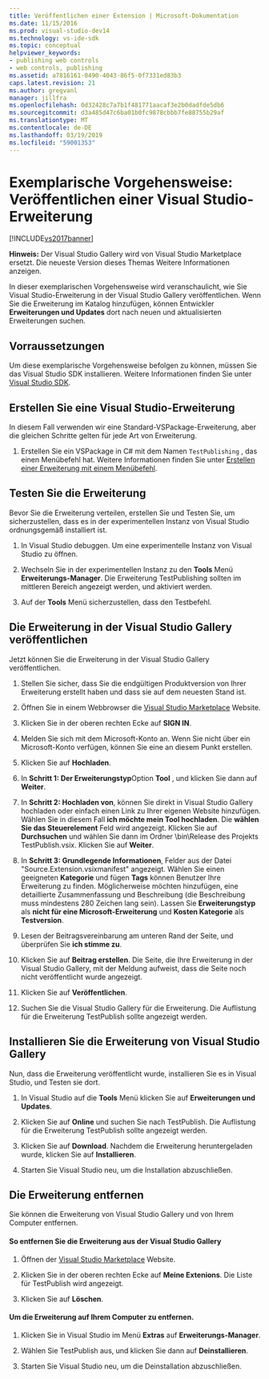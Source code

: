 ```yaml
---
title: Veröffentlichen einer Extension | Microsoft-Dokumentation
ms.date: 11/15/2016
ms.prod: visual-studio-dev14
ms.technology: vs-ide-sdk
ms.topic: conceptual
helpviewer_keywords:
- publishing web controls
- web controls, publishing
ms.assetid: a7816161-0490-4043-86f5-0f7331ed83b3
caps.latest.revision: 21
ms.author: gregvanl
manager: jillfra
ms.openlocfilehash: 0d32428c7a7b1f481771aacaf3e2b0dadfde5db6
ms.sourcegitcommit: d3a485d47c6ba01b0fc9878cbbb7fe88755b29af
ms.translationtype: MT
ms.contentlocale: de-DE
ms.lasthandoff: 03/19/2019
ms.locfileid: "59001353"
---
```

# <a name="walkthrough-publishing-a-visual-studio-extension"></a>Exemplarische Vorgehensweise: Veröffentlichen einer Visual Studio-Erweiterung
[!INCLUDE[vs2017banner](../includes/vs2017banner.md)]

**Hinweis:** Der Visual Studio Gallery wird von Visual Studio Marketplace ersetzt. Die neueste Version dieses Themas Weitere Informationen anzeigen.


In dieser exemplarischen Vorgehensweise wird veranschaulicht, wie Sie Visual Studio-Erweiterung in der Visual Studio Gallery veröffentlichen. Wenn Sie die Erweiterung im Katalog hinzufügen, können Entwickler **Erweiterungen und Updates** dort nach neuen und aktualisierten Erweiterungen suchen.

## <a name="prerequisites"></a>Vorraussetzungen
 Um diese exemplarische Vorgehensweise befolgen zu können, müssen Sie das Visual Studio SDK installieren. Weitere Informationen finden Sie unter [Visual Studio SDK](../extensibility/visual-studio-sdk.md).

## <a name="create-a-visual-studio-extension"></a>Erstellen Sie eine Visual Studio-Erweiterung
 In diesem Fall verwenden wir eine Standard-VSPackage-Erweiterung, aber die gleichen Schritte gelten für jede Art von Erweiterung.

1.  Erstellen Sie ein VSPackage in C# mit dem Namen `TestPublishing` , das einen Menübefehl hat. Weitere Informationen finden Sie unter [Erstellen einer Erweiterung mit einem Menübefehl](../extensibility/creating-an-extension-with-a-menu-command.md).

## <a name="test-the-extension"></a>Testen Sie die Erweiterung
 Bevor Sie die Erweiterung verteilen, erstellen Sie und Testen Sie, um sicherzustellen, dass es in der experimentellen Instanz von Visual Studio ordnungsgemäß installiert ist.

1.  In Visual Studio debuggen. Um eine experimentelle Instanz von Visual Studio zu öffnen.

2.  Wechseln Sie in der experimentellen Instanz zu den **Tools** Menü **Erweiterungs-Manager**. Die Erweiterung TestPublishing sollten im mittleren Bereich angezeigt werden, und aktiviert werden.

3.  Auf der **Tools** Menü sicherzustellen, dass den Testbefehl.

## <a name="publish-the-extension-to-the-visual-studio-gallery"></a>Die Erweiterung in der Visual Studio Gallery veröffentlichen
 Jetzt können Sie die Erweiterung in der Visual Studio Gallery veröffentlichen.

1.  Stellen Sie sicher, dass Sie die endgültigen Produktversion von Ihrer Erweiterung erstellt haben und dass sie auf dem neuesten Stand ist.

2.  Öffnen Sie in einem Webbrowser die [Visual Studio Marketplace](https://marketplace.visualstudio.com/) Website.

3.  Klicken Sie in der oberen rechten Ecke auf **SIGN IN**.

4.  Melden Sie sich mit dem Microsoft-Konto an. Wenn Sie nicht über ein Microsoft-Konto verfügen, können Sie eine an diesem Punkt erstellen.

5.  Klicken Sie auf **Hochladen**.

6.  In **Schritt 1: Der Erweiterungstyp**Option **Tool** , und klicken Sie dann auf **Weiter**.

7.  In **Schritt 2: Hochladen von**, können Sie direkt in Visual Studio Gallery hochladen oder einfach einen Link zu Ihrer eigenen Website hinzufügen. Wählen Sie in diesem Fall **ich möchte mein Tool hochladen**. Die **wählen Sie das Steuerelement** Feld wird angezeigt. Klicken Sie auf **Durchsuchen** und wählen Sie dann im Ordner \bin\Release des Projekts TestPublish.vsix. Klicken Sie auf **Weiter**.

8.  In **Schritt 3: Grundlegende Informationen**, Felder aus der Datei "Source.Extension.vsixmanifest" angezeigt. Wählen Sie einen geeigneten **Kategorie** und fügen **Tags** können Benutzer Ihre Erweiterung zu finden. Möglicherweise möchten hinzufügen, eine detaillierte Zusammenfassung und Beschreibung (die Beschreibung muss mindestens 280 Zeichen lang sein). Lassen Sie **Erweiterungstyp** als **nicht für eine Microsoft-Erweiterung** und **Kosten Kategorie** als **Testversion**.

9. Lesen der Beitragsvereinbarung am unteren Rand der Seite, und überprüfen Sie **ich stimme zu**.

10. Klicken Sie auf **Beitrag erstellen**. Die Seite, die Ihre Erweiterung in der Visual Studio Gallery, mit der Meldung aufweist, dass die Seite noch nicht veröffentlicht wurde angezeigt.

11. Klicken Sie auf **Veröffentlichen**.

12. Suchen Sie die Visual Studio Gallery für die Erweiterung. Die Auflistung für die Erweiterung TestPublish sollte angezeigt werden.

## <a name="install-the-extension-from-the-visual-studio-gallery"></a>Installieren Sie die Erweiterung von Visual Studio Gallery
 Nun, dass die Erweiterung veröffentlicht wurde, installieren Sie es in Visual Studio, und Testen sie dort.

1.  In Visual Studio auf die **Tools** Menü klicken Sie auf **Erweiterungen und Updates**.

2.  Klicken Sie auf **Online** und suchen Sie nach TestPublish. Die Auflistung für die Erweiterung TestPublish sollte angezeigt werden.

3.  Klicken Sie auf **Download**. Nachdem die Erweiterung heruntergeladen wurde, klicken Sie auf **Installieren**.

4.  Starten Sie Visual Studio neu, um die Installation abzuschließen.

## <a name="removing-the-extension"></a>Die Erweiterung entfernen
 Sie können die Erweiterung von Visual Studio Gallery und von Ihrem Computer entfernen.

#### <a name="to-remove-the-extension-from-the-visual-studio-gallery"></a>So entfernen Sie die Erweiterung aus der Visual Studio Gallery

1.  Öffnen der [Visual Studio Marketplace](https://marketplace.visualstudio.com/) Website.

2.  Klicken Sie in der oberen rechten Ecke auf **Meine Extenions**. Die Liste für TestPublish wird angezeigt.

3.  Klicken Sie auf **Löschen**.

#### <a name="to-remove-the-extension-from-your-computer"></a>Um die Erweiterung auf Ihrem Computer zu entfernen.

1.  Klicken Sie in Visual Studio im Menü **Extras** auf **Erweiterungs-Manager**.

2.  Wählen Sie TestPublish aus, und klicken Sie dann auf **Deinstallieren**.

3.  Starten Sie Visual Studio neu, um die Deinstallation abzuschließen.
